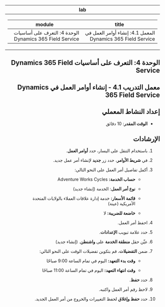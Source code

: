 ﻿<div id="readme" class="Box-body readme blob js-code-block-container p-5 p-xl-6 gist-border-0" dir="rtl">
    <article class="markdown-body entry-content container-lg" itemprop="text"><table>
  <thead>
  <tr>
  <th>lab</th>
  </tr>
  </thead>
  <tbody>
  <tr>
  <td><div><table>
  <thead>
  <tr>
  <th>title</th>
  <th>module</th>
  </tr>
  </thead>
  <tbody>
  <tr>
  <td><div>المعمل 4.1: إنشاء أوامر العمل في Dynamics 365 Field Service</div></td>
  <td><div>الوحدة 4: التعرف على أساسيات Dynamics 365 Field Service</div></td>
  </tr>
  </tbody>
</table>
</div></td>
  </tr>
  </tbody>
</table>

الوحدة 4: التعرف على أساسيات Dynamics 365 Field Service
========================

## معمل التدريب 4.1 - إنشاء أوامر العمل في Dynamics 365 Field Service

## إعداد النشاط المعملي

  - **الوقت المقدر**: 10 دقائق

## الإرشادات

1. باستخدام التنقل على اليسار، حدد **أوامر العمل**.

2. في **شريط الأوامر**، حدد زر **جديد** لإنشاء أمر عمل جديد.

3. أكمل تفاصيل أمر العمل على النحو التالي:

	- **حساب الخدمة:** Adventure Works Cycles

	- **نوع أمر العمل**: الخدمة (إنشاء جديد)

	- **قائمة الأسعار:** خدمة إدارة علاقات العملاء بالولايات المتحدة الأمريكية (عينة)

	- **خاضعة للضريبة:** لا

4. احفظ أمر العمل.

4. حدد علامة تبويب **الإعدادات**.

5. عيِّن حقل **منطقة الخدمة** على **واشنطن**. (إنشاء جديد)

6. ضمن **التفضيلات**، قم بتكوين تفضيلات الوقت على النحو التالي:

	- **وقت بدء التعهد:** اليوم في تمام الساعة 9:00 صباحًا

	- **وقت انتهاء التعهد:** اليوم في تمام الساعة 11:00 صباحًا

7. حدد **حفظ**.

8. لاحظ رقم أمر العمل واكتبه. 

9. حدد **حفظ وإغلاق** لحفظ التغييرات والخروج من أمر العمل الجديد.
